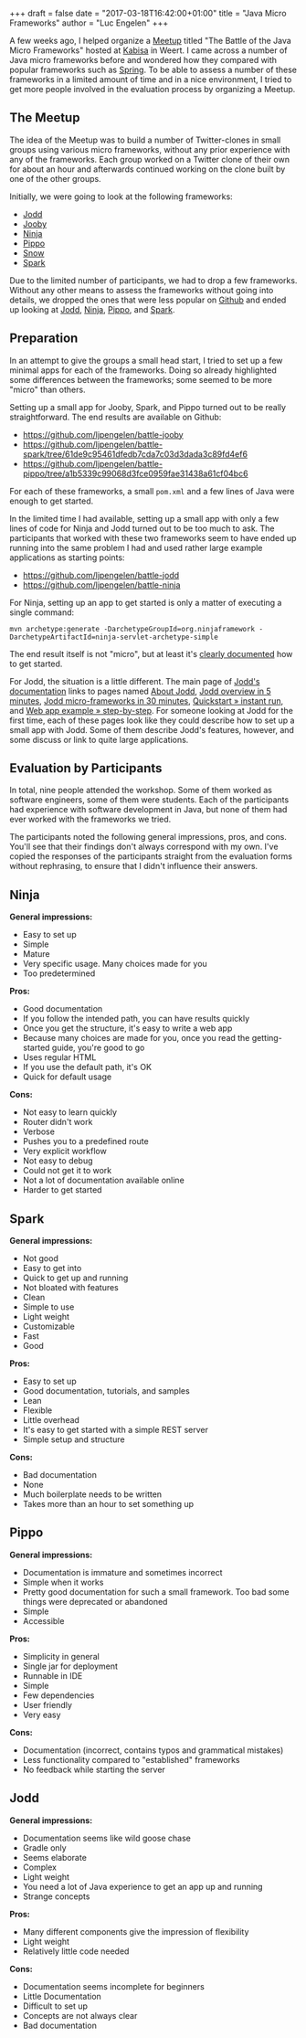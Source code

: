 +++
draft = false
date = "2017-03-18T16:42:00+01:00"
title = "Java Micro Frameworks"
author = "Luc Engelen"
+++

A few weeks ago,
I helped organize a [Meetup](https://www.meetup.com/Weert-Software-Development-Meetup/events/236607738/) titled "The Battle of the Java Micro Frameworks" hosted at [Kabisa](https://www.kabisa.nl) in Weert.
I came across a number of Java micro frameworks before and wondered how they compared with popular frameworks such as [Spring](https://spring.io/).
To be able to assess a number of these frameworks in a limited amount of time and in a nice environment,
I tried to get more people involved in the evaluation process by organizing a Meetup.

## The Meetup

The idea of the Meetup was to build a number of Twitter-clones in small groups using various micro frameworks,
without any prior experience with any of the frameworks.
Each group worked on a Twitter clone of their own for about an hour and afterwards continued working on the clone built by one of the other groups.

Initially, we were going to look at the following frameworks:

- [Jodd](http://jodd.org/)
- [Jooby](http://jooby.org/)
- [Ninja](http://www.ninjaframework.org/)
- [Pippo](http://www.pippo.ro/)
- [Snow](http://britesnow.com/snow)
- [Spark](http://sparkjava.com/)

Due to the limited number of participants,
we had to drop a few frameworks.
Without any other means to assess the frameworks without going into details,
we dropped the ones that were less popular on [Github](https://github.com/) and ended up looking at [Jodd](http://jodd.org/), [Ninja](http://www.ninjaframework.org/), [Pippo](http://www.pippo.ro/), and [Spark](http://sparkjava.com/).

## Preparation

In an attempt to give the groups a small head start,
I tried to set up a few minimal apps for each of the frameworks.
Doing so already highlighted some differences between the frameworks;
some seemed to be more "micro" than others.

Setting up a small app for Jooby, Spark, and Pippo turned out to be really straightforward.
The end results are available on Github:

- https://github.com/ljpengelen/battle-jooby
- https://github.com/ljpengelen/battle-spark/tree/61de9c95461dfedb7cda7c03d3dada3c89fd4ef6
- https://github.com/ljpengelen/battle-pippo/tree/a1b5339c99068d3fce0959fae31438a61cf04bc6

For each of these frameworks,
a small `pom.xml` and a few lines of Java were enough to get started.

In the limited time I had available, setting up a small app with only a few lines of code for Ninja and Jodd turned out to be too much to ask.
The participants that worked with these two frameworks seem to have ended up running into the same problem I had and used rather large example applications as starting points:

- https://github.com/ljpengelen/battle-jodd
- https://github.com/ljpengelen/battle-ninja

For Ninja,
setting up an app to get started is only a matter of executing a single command:

```
mvn archetype:generate -DarchetypeGroupId=org.ninjaframework -DarchetypeArtifactId=ninja-servlet-archetype-simple
```

The end result itself is not "micro", but at least it's [clearly documented](http://www.ninjaframework.org/documentation/getting_started/create_your_first_application.html) how to get started.

For Jodd,
the situation is a little different.
The main page of [Jodd's documentation](http://jodd.org/doc/) links to pages named [About Jodd](http://jodd.org/about), [Jodd overview in 5 minutes](http://oblac.github.io/jodd), [Jodd micro-frameworks in 30 minutes](http://joddframework.org/), [Quickstart &raquo; instant run](http://jodd.org/doc/quickstart/index.html), and [Web app example &raquo; step-by-step](http://jodd.org/doc/example/index.html).
For someone looking at Jodd for the first time,
each of these pages look like they could describe how to set up a small app with Jodd.
Some of them describe Jodd's features,
however,
and some discuss or link to quite large applications.

## Evaluation by Participants

In total, nine people attended the workshop.
Some of them worked as software engineers, some of them were students.
Each of the participants had experience with software development in Java, but none of them had ever worked with the frameworks we tried.

The participants noted the following general impressions, pros, and cons.
You'll see that their findings don't always correspond with my own.
I've copied the responses of the participants straight from the evaluation forms without rephrasing,
to ensure that I didn't influence their answers.

## Ninja

**General impressions:**

- Easy to set up
- Simple
- Mature
- Very specific usage. Many choices made for you
- Too predetermined

**Pros:**

- Good documentation
- If you follow the intended path, you can have results quickly
- Once you get the structure, it's easy to write a web app
- Because many choices are made for you, once you read the getting-started guide, you're good to go
- Uses regular HTML
- If you use the default path, it's OK
- Quick for default usage

**Cons:**

- Not easy to learn quickly
- Router didn't work
- Verbose
- Pushes you to a predefined route
- Very explicit workflow
- Not easy to debug
- Could not get it to work
- Not a lot of documentation available online
- Harder to get started

## Spark

**General impressions:**

 - Not good
 - Easy to get into
 - Quick to get up and running
 - Not bloated with features
 - Clean
 - Simple to use
 - Light weight
 - Customizable
 - Fast
 - Good

**Pros:**

- Easy to set up
- Good documentation, tutorials, and samples
- Lean
- Flexible
- Little overhead
- It's easy to get started with a simple REST server
- Simple setup and structure

**Cons:**

- Bad documentation
- None
- Much boilerplate needs to be written
- Takes more than an hour to set something up

## Pippo

**General impressions:**

- Documentation is immature and sometimes incorrect
- Simple when it works
- Pretty good documentation for such a small framework. Too bad some things were deprecated or abandoned
- Simple
- Accessible

**Pros:**

- Simplicity in general
- Single jar for deployment
- Runnable in IDE
- Simple
- Few dependencies
- User friendly
- Very easy

**Cons:**

- Documentation (incorrect, contains typos and grammatical mistakes)
- Less functionality compared to "established" frameworks
- No feedback while starting the server

## Jodd

**General impressions:**

- Documentation seems like wild goose chase
- Gradle only
- Seems elaborate
- Complex
- Light weight
- You need a lot of Java experience to get an app up and running
- Strange concepts

**Pros:**

- Many different components give the impression of flexibility
- Light weight
- Relatively little code needed

**Cons:**

- Documentation seems incomplete for beginners
- Little Documentation
- Difficult to set up
- Concepts are not always clear
- Bad documentation
